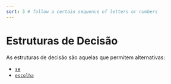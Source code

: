 ```yaml
---
sort: 3 # follow a certain sequence of letters or numbers
---
```


# Estruturas de Decisão

As estruturas de decisão são aquelas que permitem alternativas:
 - [`se`](se.md)
 - [`escolha`](escolha.md)
